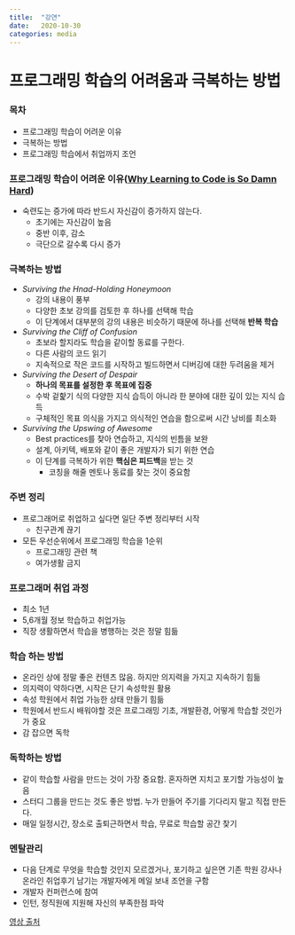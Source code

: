 ```yaml
---
title:  "강연"
date:   2020-10-30
categories: media
---
```


# 프로그래밍 학습의 어려움과 극복하는 방법

### 목차
+ 프로그래밍 학습이 어려운 이유
+ 극복하는 방법
+ 프로그래밍 학습에서 취업까지 조언

### 프로그래밍 학습이 어려운 이유([Why Learning to Code is So Damn Hard](https://www.vikingcodeschool.com/posts/why-learning-to-code-is-so-damn-hard))
+ 숙련도는 증가에 따라 반드시 자신감이 증가하지 않는다.
	+ 초기에는 자신감이 높음
	+ 중반 이후, 감소 
	+ 극단으로 갈수록 다시 증가

### 극복하는 방법
+ _Surviving the Hnad-Holding Honeymoon_ 
	+ 강의 내용이 풍부
	+ 다양한 초보 강의를 검토한 후 하나를 선택해 학습
	+ 이 단계에서 대부분의 강의 내용은 비슷하기 때문에 하나를 선택해 **반복 학습**
+ _Surviving the Cliff of Confusion_
	+ 초보라 할지라도 학습을 같이할 동료를 구한다.
	+ 다른 사람의 코드 읽기
	+ 지속적으로 작은 코드를 시작하고 빌드하면서 디버깅에 대한 두려움을 제거
+ _Surviving the Desert of Despair_
	+ **하나의 목표를 설정한 후 목표에 집중**
	+ 수박 겉핥기 식의 다양한 지식 습득이 아니라 한 분야에 대한 깊이 있는 지식 습득
	+ 구체적인 목표 의식을 가지고 의식적인 연습을 함으로써 시간 낭비를 최소화
+ _Surviving the Upswing of Awesome_
	+ Best practices를 찾아 연습하고, 지식의 빈틈을 보완
	+ 설계, 아키텍, 배포와 같이 좋은 개발자가 되기 위한 연습
	+ 이 단계를 극복하가 위한 **핵심은 피드백**을 받는 것
		+ 코칭을 해줄 멘토나 동료를 찾는 것이 중요함
			
### 주변 정리
+ 프로그래머로 취업하고 싶다면 일단 주변 정리부터 시작
	+ 친구관계 끊기
+ 모든 우선순위에서 프로그래밍 학습을 1순위
	+ 프로그래밍 관련 책
	+ 여가생활 금지

### 프로그래머 취업 과정
+ 최소 1년
+ 5,6개월 정보 학습하고 취업가능
+ 직장 생활하면서 학습을 병행하는 것은 정말 힘듦

### 학습 하는 방법
+ 온라인 상에 정말 좋은 컨텐츠 많음. 하지만 의지력을 가지고 지속하기 힘듦
+ 의지력이 약하다면, 시작은 단기 속성학원 활용
+ 속성 학원에서 취업 가능한 상태 만들기 힘듦
+ 학원에서 반드시 배워야할 것은 프로그래밍 기초, 개발환경, 어떻게 학습할 것인가가 중요 
+ 감 잡으면 독학

### 독학하는 방법
+ 같이 학습할 사람을 만드는 것이 가장 중요함. 혼자하면 지치고 포기할 가능성이 높음
+ 스터디 그룹을 만드는 것도 좋은 방법. 누가 만들어 주기를 기다리지 말고 직접 만든다.
+ 매일 일정시간, 장소로 출퇴근하면서 학습, 무료로 학습할 공간 찾기

### 멘탈관리
+ 다음 단계로 무엇을 학습할 것인지 모르겠거나, 포기하고 싶은면 기존 학원 강사나 온라인 취업후기 남기는 개발자에게
 메일 보내 조언을 구함
+ 개발자 컨퍼런스에 참여
+ 인턴, 정직원에 지원해 자신의 부족한점 파악


[영상 출처](https://www.youtube.com/watch?v=fXIpMyrI3U8)
